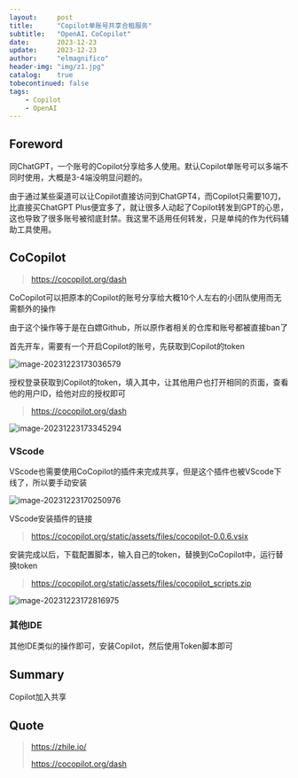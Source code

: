 ```yaml
---
layout:     post
title:      "Copilot单账号共享合租服务"
subtitle:   "OpenAI，CoCopilot"
date:       2023-12-23
update:     2023-12-23
author:     "elmagnifico"
header-img: "img/z1.jpg"
catalog:    true
tobecontinued: false
tags:
    - Copilot
    - OpenAI
---
```


## Foreword

同ChatGPT，一个账号的Copilot分享给多人使用。默认Copilot单账号可以多端不同时使用，大概是3-4端没明显问题的。

由于通过某些渠道可以让Copilot直接访问到ChatGPT4，而Copilot只需要10刀，比直接买ChatGPT Plus便宜多了，就让很多人动起了Copilot转发到GPT的心思，这也导致了很多账号被彻底封禁。我这里不适用任何转发，只是单纯的作为代码辅助工具使用。



## CoCopilot

> https://cocopilot.org/dash

CoCopilot可以把原本的Copilot的账号分享给大概10个人左右的小团队使用而无需额外的操作



由于这个操作等于是在白嫖Github，所以原作者相关的仓库和账号都被直接ban了



首先开车，需要有一个开启Copilot的账号，先获取到Copilot的token

![image-20231223173036579](https://img.elmagnifico.tech/static/upload/elmagnifico/image-20231223173036579.png)



授权登录获取到Copilot的token，填入其中，让其他用户也打开相同的页面，查看他的用户ID，给他对应的授权即可

> https://cocopilot.org/dash

![image-20231223173345294](https://img.elmagnifico.tech/static/upload/elmagnifico/image-20231223173345294.png)



### VScode

VScode也需要使用CoCopilot的插件来完成共享，但是这个插件也被VScode下线了，所以要手动安装

![image-20231223170250976](https://img.elmagnifico.tech/static/upload/elmagnifico/image-20231223170250976.png)



VScode安装插件的链接

> https://cocopilot.org/static/assets/files/cocopilot-0.0.6.vsix



安装完成以后，下载配置脚本，输入自己的token，替换到CoCopilot中，运行替换token

> https://cocopilot.org/static/assets/files/cocopilot_scripts.zip



![image-20231223172816975](https://img.elmagnifico.tech/static/upload/elmagnifico/image-20231223172816975.png)



### 其他IDE

其他IDE类似的操作即可，安装Copilot，然后使用Token脚本即可



## Summary

Copilot加入共享



## Quote

> https://zhile.io/
>
> https://cocopilot.org/dash

